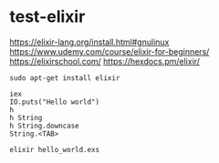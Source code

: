 # test-elixir

https://elixir-lang.org/install.html#gnulinux
https://www.udemy.com/course/elixir-for-beginners/
https://elixirschool.com/
https://hexdocs.pm/elixir/

```
sudo apt-get install elixir
```

```
iex
IO.puts("Hello world")
h
h String
h String.downcase
String.<TAB>
```

```
elixir hello_world.exs
```
